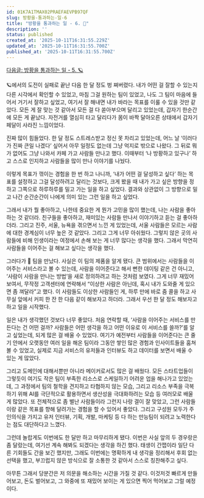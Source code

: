```yaml
---
id: 01K7A1TMAX02PRAEFAEVPB97QF
slug: 방황을-통과하는-일-6
title: "방황을 통과하는 일 - 6. 🤝"
description: ''
status: published
created_at: '2025-10-11T16:31:55.229Z'
updated_at: '2025-10-11T16:31:55.700Z'
published_at: '2025-10-11T16:31:55.700Z'
---
```

[다음글: 방황을 통과하는 일 - 5. 🪐](/posts/방황을-통과하는-일-5)

🪐에서의 도전이 실패로 끝난 다음 한 달 정도 벙 쪄버렸다. 내가 어떤 걸 잘할 수 있는지 다른 시각에서 확인할 수 있었고, 마침 그걸 원하는 팀이 있었고, 나도 그 팀이 마음에 들어서 거기서 잘하고 싶었고, 여기서 잘 해내면 내가 바라는 목표를 이룰 수 있을 것만 같았다. 모든 게 잘 맞는 것 같아서 모든 걸 다 쏟아부으며 달리고 있었는데, 갑자기 한순간에 모든 게 끝났다. 자전거를 열심히 타고 달리다가 몸이 바짝 달아오른 상태에서 갑자기 페달이 사라진 느낌이었다.

진짜 많이 힘들었다. 한 달 정도 스트레스받고 정신 못 차리고 있었는데, 어느 날 ‘이러다가 진짜 큰일 나겠다’ 싶어서 아무 일정도 없는데 그냥 억지로 밖으로 나왔다. 그 뒤로 뭐가 없어도 그냥 나와서 카페 가고 사람들 만나고 했다. 이때부터 ‘나 방황하고 있구나’ 하고 스스로 인지하고 사람들을 많이 만나 이야기를 나눴다.

이렇게 목표가 꺾이는 경험을 한 번 하고 나니까, ‘내가 어떤 걸 달성하고 싶다’ 하는 목표를 설정하고 그걸 달성하려고 달리는 것보다, 크게 봤을 때 내가 가고 싶은 방향을 정하고 그쪽으로 하루하루를 밀고 가는 일을 하고 싶었다. 결과와 상관없이 그 방향으로 밀고 나간 순간순간이 나에게 의미 있는 그런 일을 하고 싶었다.

그래서 내가 뭘 좋아하고, 나한테 중요한 게 뭔가 고민을 많이 했는데, 나는 사람을 좋아하는 것 같더라. 친구들을 좋아하고, 재미있는 사람들 만나서 이야기하고 듣는 걸 좋아하더라. 그리고 진주, 서울, 뉴욕을 겪으면서 느낀 게 있었는데, 서울 사람들은 모르는 사람에 대한 경계심이 너무 높은 것 같았다. 그리고 그게 너무 아쉬웠다. 그렇지 않은 곳의 사람들에 비해 인생이라는 여정에서 손해 보는 게 너무 많다는 생각을 했다. 그래서 막연히 사람들을 이어주는 걸 해보고 싶다는 생각을 했다.

그러다가 🤝 팀을 만났다. 사실은 이 팀의 제품을 알게 됐다. 큰 범위에서는 사람들을 이어주는 서비스라고 볼 수 있는데, 사람을 이어준다고 해서 뻔한 데이팅 같은 건 아니고, ‘사람이 사람을 만나는 방법’을 새로 정의하려고 하는 것처럼 보였다. 그게 너무 재밌어 보여서, 무작정 고객센터에 연락해서 “이상한 사람은 아닌데, 혹시 내가 도와줄 게 있으면 좀 껴달라”고 했다. 이 사람들도 이상한 사람들인 게, 하루 만에 바로 줌 콜을 하고 사무실 앞에서 커피 한 잔 한 다음 같이 해보자고 하더라. 그래서 우선 한 달 정도 해보자고 하고 일을 시작했다.

일은 내가 생각했던 것보다 너무 좋았다. 처음 연락할 때, ‘사람을 이어주는 서비스를 만든다는 건 어떤 걸까? 사람들은 어떤 생각을 하고 어떤 이유로 이 서비스를 쓸까?’를 알고 싶었는데, 되게 많은 걸 배울 수 있었다. 여기가 예전부터 사람들을 이어준다는 큰 줄기 안에서 오랫동안 여러 일을 해온 팀이라 그동안 쌓인 많은 경험과 인사이트들을 훔쳐볼 수 있었고, 실제로 지금 서비스의 유저들과 인터뷰도 하고 데이터를 보면서 배울 수 있는 게 많았다.

그리고 도메인에 대해서뿐만 아니라 메이커로서도 많은 걸 배웠다. 모든 스타트업들이 그렇듯이 여기도 작은 팀이 부족한 리소스로 스케일하기 어려운 업을 해나가고 있었는데, 그 과정에서 팀의 철학을 견지하고 타협하지 않는 모습, 그리고 리소스 부족을 극복하기 위해 AI를 극단적으로 활용하면서 생산성을 극대화하려는 모습 등 여러모로 배울 게 많았다. 또 전체적으로 좀 별난 사람들이라 그런지 나랑 결이 잘 맞았고, 그런 사람들이랑 같은 목표를 향해 달려가는 경험을 할 수 있어서 좋았다. 그리고 구성원 모두가 주인의식을 가지고 유저 인터뷰, 기획, 개발, 마케팅 등 다 하는 만능팀이 되려고 노력한다는 점도 대단하다고 느꼈다.

그런데 놀랍게도 이번에도 한 달만 하고 마무리하게 됐다. 이번은 사실 앞의 두 경우랑은 좀 달랐는데, 여기선 계속 해봐도 되겠다는 생각을 하긴 했다. 태생이 간잽이라 일단 다른 기회들도 간을 보긴 했지만, 그래도 이번에는 명확하게 내 생각을 정리해서 후회 없는 선택을 했고, 부끄럽지 않은 방식으로 잘 소통한 것 같아서 스스로 칭찬해주고 싶다.

아무튼 그래서 당분간은 저 의문을 해소하는 시간을 가질 것 같다. 이것저것 빠르게 만들어보고, 돈도 벌어보고, 그 와중에 또 재밌어 보이는 게 있으면 찍어 먹어보고 그럴 예정이다.
